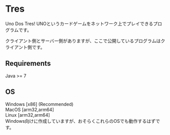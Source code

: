 # Tres
Uno Dos Tres!
UNOというカードゲームをネットワーク上でプレイできるプログラムです。

クライアント側とサーバー側がありますが、ここで公開しているプログラムはクライアント側です。  

## Requirements
Java >= 7

## OS
Windows [x86] (Recommended)  
MacOS [arm32,arm64]  
Linux [arm32,arm64]  
Windows向けに作成していますが、おそらくこれらのOSでも動作するはずです。
